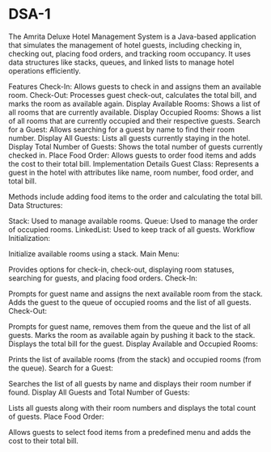# DSA-1

The Amrita Deluxe Hotel Management System is a Java-based application that simulates the management of hotel guests, including checking in, checking out, placing food orders, and tracking room occupancy. It uses data structures like stacks, queues, and linked lists to manage hotel operations efficiently.

Features
Check-In: Allows guests to check in and assigns them an available room.
Check-Out: Processes guest check-out, calculates the total bill, and marks the room as available again.
Display Available Rooms: Shows a list of all rooms that are currently available.
Display Occupied Rooms: Shows a list of all rooms that are currently occupied and their respective guests.
Search for a Guest: Allows searching for a guest by name to find their room number.
Display All Guests: Lists all guests currently staying in the hotel.
Display Total Number of Guests: Shows the total number of guests currently checked in.
Place Food Order: Allows guests to order food items and adds the cost to their total bill.
Implementation Details
Guest Class: Represents a guest in the hotel with attributes like name, room number, food order, and total bill.

Methods include adding food items to the order and calculating the total bill.
Data Structures:

Stack: Used to manage available rooms.
Queue: Used to manage the order of occupied rooms.
LinkedList: Used to keep track of all guests.
Workflow
Initialization:

Initialize available rooms using a stack.
Main Menu:

Provides options for check-in, check-out, displaying room statuses, searching for guests, and placing food orders.
Check-In:

Prompts for guest name and assigns the next available room from the stack.
Adds the guest to the queue of occupied rooms and the list of all guests.
Check-Out:

Prompts for guest name, removes them from the queue and the list of all guests.
Marks the room as available again by pushing it back to the stack.
Displays the total bill for the guest.
Display Available and Occupied Rooms:

Prints the list of available rooms (from the stack) and occupied rooms (from the queue).
Search for a Guest:

Searches the list of all guests by name and displays their room number if found.
Display All Guests and Total Number of Guests:

Lists all guests along with their room numbers and displays the total count of guests.
Place Food Order:

Allows guests to select food items from a predefined menu and adds the cost to their total bill.
